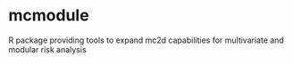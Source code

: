 # mcmodule
R package providing tools to expand mc2d capabilities for multivariate and modular risk analysis
